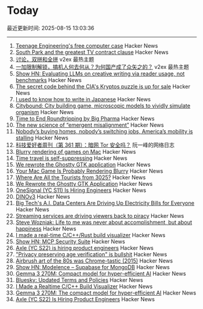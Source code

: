 # Today

最近更新时间: 2025-08-15 13:03:36

--- 
1. [Teenage Engineering's free computer case](https://teenage.engineering/store/computer-2) Hacker News
2. [South Park and the greatest TV contract clause](https://www.readtrung.com/p/south-park-and-the-greatest-tv-contract) Hacker News
3. [讨论，双拼和全拼](https://www.v2ex.com/t/1152517) v2ex 最热主题
4. [一加限制解锁，搞机人何去何从？为何国产成了众矢之的？](https://www.v2ex.com/t/1152508) v2ex 最热主题
5. [Show HN: Evaluating LLMs on creative writing via reader usage, not benchmarks](https://www.narrator.sh/) Hacker News
6. [The secret code behind the CIA's Kryptos puzzle is up for sale](https://news.artnet.com/art-world/cia-kryptos-sculpture-code-auction-2677451) Hacker News
7. [I used to know how to write in Japanese](https://aethermug.com/posts/i-used-to-know-how-to-write-in-japanese) Hacker News
8. [Citybound: City building game, microscopic models to vividly simulate organism](https://aeplay.org/citybound) Hacker News
9. [Time to End Roundtripping by Big Pharma](https://www.cfr.org/blog/time-end-roundtripping-big-pharma) Hacker News
10. [The new science of “emergent misalignment”](https://www.quantamagazine.org/the-ai-was-fed-sloppy-code-it-turned-into-something-evil-20250813/) Hacker News
11. [Nobody’s buying homes, nobody’s switching jobs, America’s mobility is stalling](https://www.wsj.com/economy/american-job-housing-economic-dynamism-d56ef8fc) Hacker News
12. [科技爱好者周刊（第 361 期）：暗网 Tor 安全吗？](http://www.ruanyifeng.com/blog/2025/08/weekly-issue-361.html) 阮一峰的网络日志
13. [Blurry rendering of games on Mac](https://www.colincornaby.me/2025/08/your-mac-game-is-probably-rendering-blurry/) Hacker News
14. [Time travel is self-suppressing](https://arxiv.org/abs/2508.09157) Hacker News
15. [We rewrote the Ghostty GTK application](https://mitchellh.com/writing/ghostty-gtk-rewrite) Hacker News
16. [Your Mac Game Is Probably Rendering Blurry](https://www.colincornaby.me/2025/08/your-mac-game-is-probably-rendering-blurry/) Hacker News
17. [Where Are All the Tourists from 3025?](https://arxiv.org/abs/2508.09157) Hacker News
18. [We Rewrote the Ghostty GTK Application](https://mitchellh.com/writing/ghostty-gtk-rewrite) Hacker News
19. [OneSignal (YC S11) Is Hiring Engineers](https://onesignal.com/careers) Hacker News
20. [DINOv3](https://github.com/facebookresearch/dinov3) Hacker News
21. [Big Tech's A.I. Data Centers Are Driving Up Electricity Bills for Everyone](https://www.nytimes.com/2025/08/14/business/energy-environment/ai-data-centers-electricity-costs.html) Hacker News
22. [Streaming services are driving viewers back to piracy](https://www.theguardian.com/film/2025/aug/14/cant-pay-wont-pay-impoverished-streaming-services-are-driving-viewers-back-to-piracy) Hacker News
23. [Steve Wozniak: Life to me was never about accomplishment, but about happiness](https://yro.slashdot.org/comments.pl?sid=23765914&cid=65583466) Hacker News
24. [I made a real-time C/C++/Rust build visualizer](https://danielchasehooper.com/posts/syscall-build-snooping/) Hacker News
25. [Show HN: MCP Security Suite](https://github.com/NineSunsInc/mighty-security) Hacker News
26. [Axle (YC S22) is hiring product engineers](https://www.ycombinator.com/companies/axle/jobs/8wAy0QH-product-engineer) Hacker News
27. ["Privacy preserving age verification" is bullshit](https://pluralistic.net/2025/08/14/bellovin/) Hacker News
28. [Airbrush art of the 80s was Chrome-tastic (2015)](https://www.coolandcollected.com/airbrush-art-of-the-80s-was-chrome-tastic/) Hacker News
29. [Show HN: Modelence – Supabase for MongoDB](https://github.com/modelence/modelence) Hacker News
30. [Gemma 3 270M: Compact model for hyper-efficient AI](https://developers.googleblog.com/en/introducing-gemma-3-270m/) Hacker News
31. [Bluesky: Updated Terms and Policies](https://bsky.social/about/blog/08-14-2025-updated-terms-and-policies) Hacker News
32. [I Made a Realtime C/C++ Build Visualizer](https://danielchasehooper.com/posts/syscall-build-snooping/) Hacker News
33. [Gemma 3 270M: The compact model for hyper-efficient AI](https://developers.googleblog.com/en/introducing-gemma-3-270m/) Hacker News
34. [Axle (YC S22) Is Hiring Product Engineers](https://www.ycombinator.com/companies/axle/jobs/8wAy0QH-product-engineer) Hacker News
